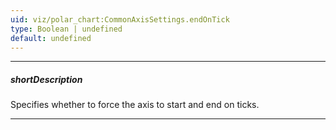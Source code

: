 ```yaml
---
uid: viz/polar_chart:CommonAxisSettings.endOnTick
type: Boolean | undefined
default: undefined
---
```

---
##### shortDescription
Specifies whether to force the axis to start and end on ticks.

---
